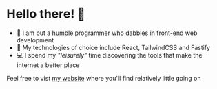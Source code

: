 # Hello there! 🚀

- 🧙 I am but a humble programmer who dabbles in front-end web development
- 🌱 My technologies of choice include React, TailwindCSS and Fastify
- 💻 I spend my *"leisurely"* time discovering the tools that make the internet a better place

Feel free to vist [my website](https://sizwe.vercel.app/) where you'll find relatively little going on
